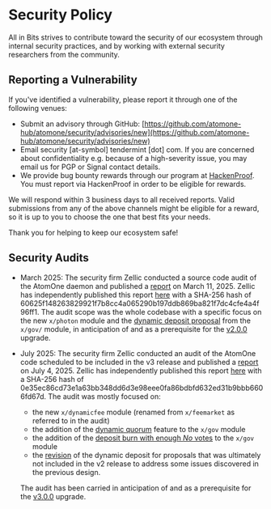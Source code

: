 # Security Policy

All in Bits strives to contribute toward the security of our ecosystem through
internal security practices, and by working with external security researchers
from the community.

## Reporting a Vulnerability

If you've identified a vulnerability, please report it through one of the
following venues:

* Submit an advisory through GitHub: [https://github.com/atomone-hub/atomone/security/advisories/new](https://github.com/atomone-hub/atomone/security/advisories/new)
* Email security [at-symbol] tendermint [dot] com. If you are concerned about
  confidentiality e.g. because of a high-severity issue, you may email us for
  PGP or Signal contact details.
* We provide bug bounty rewards through our program at
  [HackenProof](https://hackenproof.com/all-in-bits). You must report via
  HackenProof in order to be eligible for rewards.

We will respond within 3 business days to all received reports.
Valid submissions from any of the above channels might be eligible for a reward,
so it is up to you to choose the one that best fits your needs.

Thank you for helping to keep our ecosystem safe!

## Security Audits

* March 2025: The security firm Zellic conducted a source code audit of the
  AtomOne daemon and published a
  [report](docs/v2%20-%20Zellic%20Audit%20Report.pdf) on March 11, 2025.
  Zellic has independently published this report
  [here](https://github.com/Zellic/publications/blob/master/AtomOne%20-%20Zellic%20Audit%20Report.pdf)
  with a SHA-256 hash of 60625f148263829921f7b8cc4a065290b197ddb869ba821f7dc4cfe4a4f96ff1.
  The audit scope was the whole codebase with a specific focus on the new
  `x/photon` module and the
  [dynamic deposit proposal](https://github.com/atomone-hub/atomone/pull/69)
  from the `x/gov/` module, in anticipation of and as a prerequisite for the
  [v2.0.0](https://github.com/atomone-hub/atomone/releases/tag/v2.0.0) upgrade.

* July 2025: The security firm Zellic conducted an audit of the AtomOne code
  scheduled to be included in the v3 release and published a
  [report](docs/v3%20-%20Zellic%20Audit%20Report.pdf) on July 4, 2025.
  Zellic has independently published this report
  [here](https://github.com/Zellic/publications/blob/master/All%20in%20Bits%20-%20Zellic%20Audit%20Report.pdf)
  with a SHA-256 hash of 0e35ec86cd73e1a63bb348dd6d3e98eee0fa86bdbfd632ed31b9bbb6606fd67d.
  The audit was mostly focused on:

  * the new `x/dynamicfee` module (renamed from `x/feemarket` as referred to in
    the audit)
  * the addition of the
    [dynamic quorum](https://github.com/atomone-hub/atomone/pull/135) feature
    to the `x/gov` module
  * the addition of the
    [deposit burn with enough *No* votes](https://github.com/atomone-hub/atomone/pull/90)
    to the `x/gov` module
  * the [revision](https://github.com/atomone-hub/atomone/pull/105) of the dynamic
    deposit for proposals that was ultimately not included in the v2 release to
    address some issues discovered in the previous design.

  The audit has been carried in anticipation of and as a prerequisite for the
  [v3.0.0](https://github.com/atomone-hub/atomone/releases/tag/v3.0.0) upgrade.
